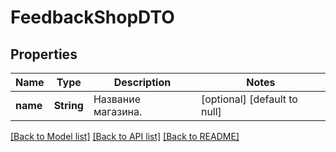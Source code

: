 # FeedbackShopDTO
## Properties

| Name | Type | Description | Notes |
|------------ | ------------- | ------------- | -------------|
| **name** | **String** | Название магазина. | [optional] [default to null] |

[[Back to Model list]](../README.md#documentation-for-models) [[Back to API list]](../README.md#documentation-for-api-endpoints) [[Back to README]](../README.md)

